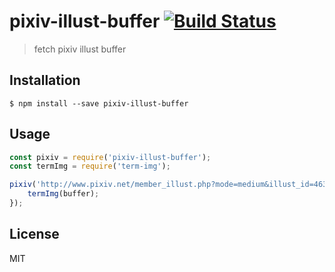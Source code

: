 # pixiv-illust-buffer [![Build Status](https://travis-ci.org/akameco/pixiv-illust-buffer.svg?branch=master)](https://travis-ci.org/akameco/pixiv-illust-buffer)

> fetch pixiv illust buffer

## Installation

```
$ npm install --save pixiv-illust-buffer 
```

## Usage

```js
const pixiv = require('pixiv-illust-buffer');
const termImg = require('term-img');

pixiv('http://www.pixiv.net/member_illust.php?mode=medium&illust_id=46306910').then(buffer => {
	termImg(buffer);
});
```

## License

MIT
